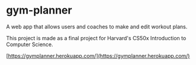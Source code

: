 # gym-planner
A web app that allows users and coaches to make and edit workout plans.

This project is made as a final project for Harvard's CS50x Introduction to Computer Science.

[https://gymplanner.herokuapp.com/](https://gymplanner.herokuapp.com/)
